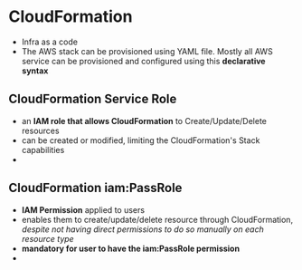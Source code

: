 
# CloudFormation

- Infra as a code
- The AWS stack can be provisioned using YAML file. Mostly all AWS service can be provisioned and configured using this **declarative syntax**

## CloudFormation Service Role

- an **IAM role that allows CloudFormation** to Create/Update/Delete resources
- can be created or modified, limiting the CloudFormation's Stack capabilities
-

## CloudFormation iam:PassRole

- **IAM Permission** applied to users
- enables them to create/update/delete resource through CloudFormation, *despite not having direct permissions to do so manually on each resource type*
- **mandatory for user to have the iam:PassRole permission**
- 
